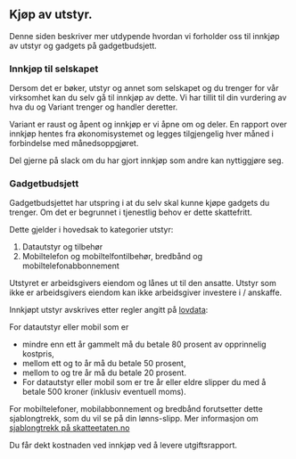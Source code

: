 ## Kjøp av utstyr.

Denne siden beskriver mer utdypende hvordan vi forholder oss til innkjøp av utstyr og gadgets på gadgetbudsjett.

### Innkjøp til selskapet

Dersom det er bøker, utstyr og annet som selskapet og du trenger for vår virksomhet kan du selv gå til innkjøp av dette. Vi har tillit til din vurdering av hva du og Variant trenger og handler deretter. 

Variant er raust og åpent og innkjøp er vi åpne om og deler. En rapport over innkjøp hentes fra økonomisystemet og legges tilgjengelig hver måned i forbindelse med månedsoppgjøret.

Del gjerne på slack om du har gjort innkjøp som andre kan nyttiggjøre seg.

### Gadgetbudsjett

Gadgetbudsjettet har utspring i at du selv skal kunne kjøpe gadgets du trenger. Om det er begrunnet i tjenestlig behov er dette skattefritt.

Dette gjelder i hovedsak to kategorier utstyr:

1. Datautstyr og tilbehør
2. Mobiltelefon og mobiltelfontilbehør, bredbånd og mobiltelefonabbonnement

Utstyret er arbeidsgivers eiendom og lånes ut til den ansatte. Utstyr som ikke er arbeidsgivers eiendom kan ikke arbeidsgiver investere i / anskaffe. 

Innkjøpt utstyr avskrives etter regler angitt på [lovdata](https://www.skatteetaten.no/bedrift-og-organisasjon/arbeidsgiver/a-meldingen/veiledning/lonn-og-ytelser/oversikt-over-lonn-og-andre-ytelser/elektronisk-kommunikasjon-naturalytelse/):

For datautstyr eller mobil som er

* mindre enn ett år gammelt må du betale 80 prosent av opprinnelig kostpris,
* mellom ett og to år må du betale 50 prosent,
* mellom to og tre år må du betale 20 prosent.
* For datautstyr eller mobil som er tre år eller eldre slipper du med å betale 500 kroner (inklusiv eventuell moms).

For mobiltelefoner, mobilabbonnement og bredbånd forutsetter dette sjablongtrekk, som du vil se på din lønns-slipp. Mer informasjon om [sjablongtrekk på skatteetaten.no](https://www.skatteetaten.no/bedrift-og-organisasjon/arbeidsgiver/a-meldingen/veiledning/lonn-og-ytelser/oversikt-over-lonn-og-andre-ytelser/elektronisk-kommunikasjon-naturalytelse/)

Du får dekt kostnaden ved innkjøp ved å levere utgiftsrapport.